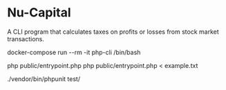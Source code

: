 # Nu-Capital

A CLI program that calculates taxes on profits or losses from stock market transactions.

docker-compose run --rm -it php-cli /bin/bash

php public/entrypoint.php
php public/entrypoint.php < example.txt

./vendor/bin/phpunit test/

